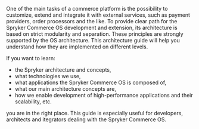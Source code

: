 One of the main tasks of a commerce platform is the possibility to customize, extend and integrate it with external services, such as payment providers, order processors and the like. To provide clear path for the Spryker Commerce OS development and extension, its architecture is based on strict modularity and separation. These principles are strongly supported by the OS architecture. This architecture guide will help you understand how they are implemented on different levels.

If you want to learn:

* the Spryker architecture and concepts,
* what technologies we use,
* what applications the Spryker Commerce OS is composed of,
* what our main architecture concepts are,
* how we enable development of high-performance applications and their scalability, etc.

you are in the right place. 
This guide is especially useful for developers, architects and itegrators dealing with the Spryker Commerce OS.
